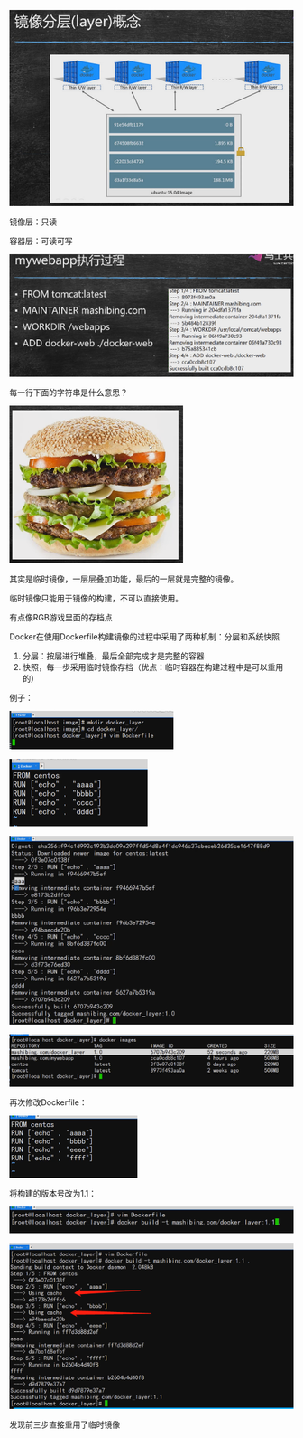 ![image-20201223155521296](08-镜像分层(layer)概念.assets/image-20201223155521296.png)

镜像层：只读

容器层：可读可写

![image-20201223155809169](08-镜像分层(layer)概念.assets/image-20201223155809169.png)

每一行下面的字符串是什么意思？

![image-20201223161359389](08-镜像分层(layer)概念.assets/image-20201223161359389.png)

其实是临时镜像，一层层叠加功能，最后的一层就是完整的镜像。

临时镜像只能用于镜像的构建，不可以直接使用。

有点像RGB游戏里面的存档点



Docker在使用Dockerfile构建镜像的过程中采用了两种机制：分层和系统快照

1. 分层：按层进行堆叠，最后全部完成才是完整的容器
2. 快照，每一步采用临时镜像存档（优点：临时容器在构建过程中是可以重用的）

例子：

![image-20201223163126132](08-镜像分层(layer)概念.assets/image-20201223163126132.png)

![image-20201223163232181](08-镜像分层(layer)概念.assets/image-20201223163232181.png)

![image-20201223163610710](08-镜像分层(layer)概念.assets/image-20201223163610710.png)

![image-20201223163650148](08-镜像分层(layer)概念.assets/image-20201223163650148.png)

再次修改Dockerfile：

![image-20201223163730665](08-镜像分层(layer)概念.assets/image-20201223163730665.png)

将构建的版本号改为1.1：

![image-20201223163757513](08-镜像分层(layer)概念.assets/image-20201223163757513.png)

![image-20201223163825965](08-镜像分层(layer)概念.assets/image-20201223163825965.png)

发现前三步直接重用了临时镜像